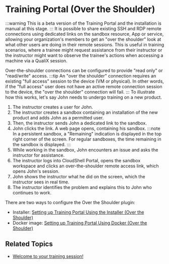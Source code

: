 # Training Portal (Over the Shoulder)
:::warning
This is a beta version of the Training Portal and the installation is manual at this stage.
:::
It is possible to share existing SSH and RDP remote connections using dedicated links on the sandbox resource, App or service, allowing your organization's members to get an "over the shoulder" look at what other users are doing in their remote sessions. This is useful in training scenarios, where a trainee might request assistance from their instructor or the instructor might want to observe the trainee's actions when accessing a machine via a QualiX session.

Over-the-shoulder connections can be configured to provide "read only" or "read/write" access.
:::tip
An "over the shoulder" connection requires an existing "full access" session to the device (VM or physical). In other words, if the "full access" user does not have an active remote connection session to the device, the "over the shoulder" connection will fail.
:::
To illustrate how this works, let's say John needs to undergo training on a new product.

1. The instructor creates a user for John.
2. The instructor creates a sandbox containing an installation of the new product and adds John as a permitted user.
3. Then, the instructor sends John a dedicated link to the sandbox.
4. John clicks the link. A web page opens, containing his sandbox.
    :::note
    In a persistent sandbox, a "Remaining" indication is displayed in the top right corner of the screen. For regular sandboxes, the time remaining in the sandbox is displayed.
    :::
5. While working in the sandbox, John encounters an issue and asks the instructor for assistance.
6. The instructor logs into CloudShell Portal, opens the sandbox workspace and clicks an over-the-shoulder remote access link, which opens John's session.
7. John shows the instructor what he did on the screen, which the instructor sees in real time.
8. The instructor identifies the problem and explains this to John who continues to work.

There are two ways to configure the Over the Shoulder plugin:

- Installer: [Setting up Training Portal Using the Installer (Over the Shoulder)](./setting-up-using-installer.md)
- Docker image: [Setting up Training Portal Using Docker (Over the Shoulder)](./setting-up-using-docker.md)

## Related Topics

- [Welcome to your training session!](https://help.quali.com/Online%20Help/0.0/Portal/Content/CSP/LAB-MNG/Sndbx-Training-View.htm)